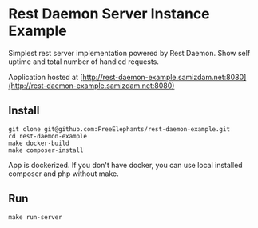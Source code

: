 # Rest Daemon Server Instance Example

Simplest rest server implementation powered by Rest Daemon. 
Show self uptime and total number of handled requests. 

Application hosted at [http://rest-daemon-example.samizdam.net:8080](http://rest-daemon-example.samizdam.net:8080)

## Install
```
git clone git@github.com:FreeElephants/rest-daemon-example.git
cd rest-daemon-example
make docker-build
make composer-install
```

App is dockerized. If you don't have docker, you can use local installed composer and php without make.

## Run
```
make run-server
```
